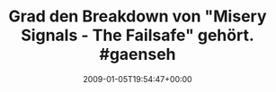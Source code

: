 ---
retweeted: false
source: <a href="http://twitter.com" rel="nofollow">Twitter Web Client</a>
entities:
  hashtags:
  - text: gaensehaut
    indices:
    - '63'
    - '74'
  symbols: []
  user_mentions: []
  urls: []
display_text_range:
- '0'
- '74'
favorite_count: '0'
id_str: '1097808332'
truncated: false
retweet_count: '0'
id: '1097808332'
created_at: Mon Jan 05 19:54:47 +0000 2009
favorited: false
full_text: 'Grad den Breakdown von "Misery Signals - The Failsafe" gehört. #gaensehaut'
lang: de
tags:
- gaensehaut
- pesos/twitter
date: '2009-01-05T19:54:47+00:00'
src: https://twitter.com/bascht/status/1097808332
original_url: https://twitter.com/bascht/status/1097808332
type: twitter_tweet
text: 'Grad den Breakdown von "Misery Signals - The Failsafe" gehört. #gaensehaut'
title: 'Grad den Breakdown von "Misery Signals - The Failsafe" gehört. #gaenseh'

---